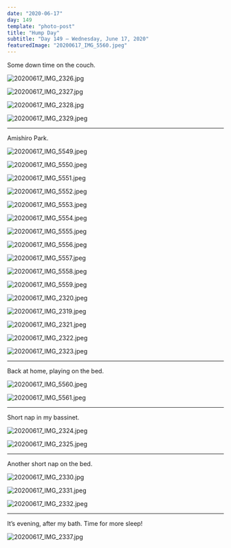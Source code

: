 ```yaml
---
date: "2020-06-17"
day: 149
template: "photo-post"
title: "Hump Day"
subtitle: "Day 149 – Wednesday, June 17, 2020"
featuredImage: "20200617_IMG_5560.jpeg"
---
```


Some down time on the couch.

![20200617_IMG_2326.jpg](20200617_IMG_2326.jpg)

![20200617_IMG_2327.jpg](20200617_IMG_2327.jpg)

![20200617_IMG_2328.jpg](20200617_IMG_2328.jpg)

![20200617_IMG_2329.jpeg](20200617_IMG_2329.jpeg)

<hr />

Amishiro Park.

![20200617_IMG_5549.jpeg](20200617_IMG_5549.jpeg)

![20200617_IMG_5550.jpeg](20200617_IMG_5550.jpeg)

![20200617_IMG_5551.jpeg](20200617_IMG_5551.jpeg)

![20200617_IMG_5552.jpeg](20200617_IMG_5552.jpeg)

![20200617_IMG_5553.jpeg](20200617_IMG_5553.jpeg)

![20200617_IMG_5554.jpeg](20200617_IMG_5554.jpeg)

![20200617_IMG_5555.jpeg](20200617_IMG_5555.jpeg)

![20200617_IMG_5556.jpeg](20200617_IMG_5556.jpeg)

![20200617_IMG_5557.jpeg](20200617_IMG_5557.jpeg)

![20200617_IMG_5558.jpeg](20200617_IMG_5558.jpeg)

![20200617_IMG_5559.jpeg](20200617_IMG_5559.jpeg)

![20200617_IMG_2320.jpeg](20200617_IMG_2320.jpeg)

![20200617_IMG_2319.jpeg](20200617_IMG_2319.jpeg)

![20200617_IMG_2321.jpeg](20200617_IMG_2321.jpeg)

![20200617_IMG_2322.jpeg](20200617_IMG_2322.jpeg)

![20200617_IMG_2323.jpeg](20200617_IMG_2323.jpeg)

<hr />

Back at home, playing on the bed.

![20200617_IMG_5560.jpeg](20200617_IMG_5560.jpeg)

![20200617_IMG_5561.jpeg](20200617_IMG_5561.jpeg)

<hr />

Short nap in my bassinet.

![20200617_IMG_2324.jpeg](20200617_IMG_2324.jpeg)

![20200617_IMG_2325.jpeg](20200617_IMG_2325.jpeg)

<hr />

Another short nap on the bed.

![20200617_IMG_2330.jpg](20200617_IMG_2330.jpg)

![20200617_IMG_2331.jpeg](20200617_IMG_2331.jpeg)

![20200617_IMG_2332.jpeg](20200617_IMG_2332.jpeg)

<hr />

It’s evening, after my bath. Time for more sleep!

![20200617_IMG_2337.jpg](20200617_IMG_2337.jpg)
